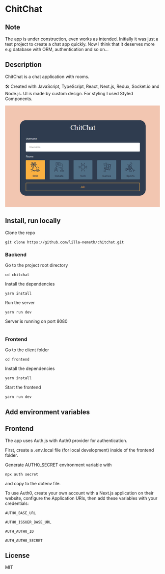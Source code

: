# ChitChat

## Note

The app is under construction, even works as intended. Initially it was just a test project to create a chat app quickly. Now I think that it deserves more e.g database with ORM, authentication and so on...

## Description

ChitChat is a chat application with rooms.

🛠 Created with JavaScript, TypeScript, React, Next.js, Redux, Socket.io and Node.js. UI is made by custom design. For styling I used Styled Components.

![ChitChat Rooms](https://raw.githubusercontent.com/lilla-nemeth/chitchat/main/frontend/src/app/assets/screenshots/app_screenshot_00.png)

## Install, run locally

Clone the repo

```
git clone https://github.com/lilla-nemeth/chitchat.git
```

### Backend

Go to the project root directory

```
cd chitchat
```

Install the dependencies

```
yarn install
```

Run the server

```
yarn run dev
```

Server is running on port 8080
</br></br>

### Frontend

Go to the client folder

```
cd frontend
```

Install the dependencies

```
yarn install
```

Start the frontend

```
yarn run dev
```

## Add environment variables

## Frontend

The app uses Auth.js with Auth0 provider for authentication.

First, create a .env.local file (for local development) inside of the frontend folder.

Generate AUTH0_SECRET environment variable with

```
npx auth secret
```

and copy to the dotenv file.

To use Auth0, create your own account with a Next.js application on their website, configure the Application URIs, then add these variables with your credentials:

```
AUTH0_BASE_URL
```

```
AUTH0_ISSUER_BASE_URL
```

```
AUTH_AUTH0_ID
```

```
AUTH_AUTH0_SECRET
```

## License

MIT
